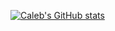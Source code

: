 [![Caleb's GitHub stats](https://github-readme-stats.vercel.app/api?username=calebruhm&theme=tokyonight&show_icons=true)](https://github.com/anuraghazra/github-readme-stats)

<!-- [![Readme Card](https://github-readme-stats.vercel.app/api/pin/?username=calebruhm&repo=Caleb-Ruhm---Portfolio&theme=tokyonight&show_icons=true)](https://github.com/CalebRuhm/Caleb-Ruhm---Portfolio)
 -->
<!--
**CalebRuhm/CalebRuhm** is a ✨ _special_ ✨ repository because its `README.md` (this file) appears on your GitHub profile.

Here are some ideas to get you started:

- 🔭 I’m currently working on ...
- 🌱 I’m currently learning ...
- 👯 I’m looking to collaborate on ...
- 🤔 I’m looking for help with ...
- 💬 Ask me about ...
- 📫 How to reach me: ...
- 😄 Pronouns: ...
- ⚡ Fun fact: ...
-->
